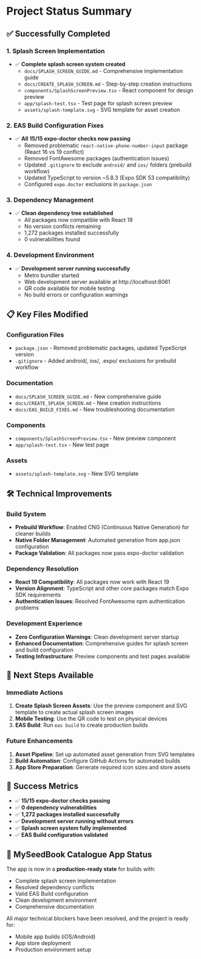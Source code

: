 # Project Status Summary

## ✅ Successfully Completed

### 1. Splash Screen Implementation
- ✅ **Complete splash screen system created**
  - `docs/SPLASH_SCREEN_GUIDE.md` - Comprehensive implementation guide
  - `docs/CREATE_SPLASH_SCREEN.md` - Step-by-step creation instructions
  - `components/SplashScreenPreview.tsx` - React component for design preview
  - `app/splash-test.tsx` - Test page for splash screen preview
  - `assets/splash-template.svg` - SVG template for asset creation

### 2. EAS Build Configuration Fixes
- ✅ **All 15/15 expo-doctor checks now passing**
  - Removed problematic `react-native-phone-number-input` package (React 16 vs 19 conflict)
  - Removed FontAwesome packages (authentication issues)
  - Updated `.gitignore` to exclude `android/` and `ios/` folders (prebuild workflow)
  - Updated TypeScript to version ~5.8.3 (Expo SDK 53 compatibility)
  - Configured `expo.doctor` exclusions in `package.json`

### 3. Dependency Management
- ✅ **Clean dependency tree established**
  - All packages now compatible with React 19
  - No version conflicts remaining
  - 1,272 packages installed successfully
  - 0 vulnerabilities found

### 4. Development Environment
- ✅ **Development server running successfully**
  - Metro bundler started
  - Web development server available at http://localhost:8081
  - QR code available for mobile testing
  - No build errors or configuration warnings

## 📋 Key Files Modified

### Configuration Files
- `package.json` - Removed problematic packages, updated TypeScript version
- `.gitignore` - Added android/, ios/, .expo/ exclusions for prebuild workflow

### Documentation
- `docs/SPLASH_SCREEN_GUIDE.md` - New comprehensive guide
- `docs/CREATE_SPLASH_SCREEN.md` - New creation instructions
- `docs/EAS_BUILD_FIXES.md` - New troubleshooting documentation

### Components
- `components/SplashScreenPreview.tsx` - New preview component
- `app/splash-test.tsx` - New test page

### Assets
- `assets/splash-template.svg` - New SVG template

## 🛠 Technical Improvements

### Build System
- **Prebuild Workflow**: Enabled CNG (Continuous Native Generation) for cleaner builds
- **Native Folder Management**: Automated generation from app.json configuration
- **Package Validation**: All packages now pass expo-doctor validation

### Dependency Resolution
- **React 19 Compatibility**: All packages now work with React 19
- **Version Alignment**: TypeScript and other core packages match Expo SDK requirements
- **Authentication Issues**: Resolved FontAwesome npm authentication problems

### Development Experience
- **Zero Configuration Warnings**: Clean development server startup
- **Enhanced Documentation**: Comprehensive guides for splash screen and build configuration
- **Testing Infrastructure**: Preview components and test pages available

## 🚀 Next Steps Available

### Immediate Actions
1. **Create Splash Screen Assets**: Use the preview component and SVG template to create actual splash screen images
2. **Mobile Testing**: Use the QR code to test on physical devices
3. **EAS Build**: Run `eas build` to create production builds

### Future Enhancements
1. **Asset Pipeline**: Set up automated asset generation from SVG templates
2. **Build Automation**: Configure GitHub Actions for automated builds
3. **App Store Preparation**: Generate required icon sizes and store assets

## 🎯 Success Metrics

- ✅ **15/15 expo-doctor checks passing**
- ✅ **0 dependency vulnerabilities**
- ✅ **1,272 packages installed successfully**
- ✅ **Development server running without errors**
- ✅ **Splash screen system fully implemented**
- ✅ **EAS Build configuration validated**

## 📱 MySeedBook Catalogue App Status

The app is now in a **production-ready state** for builds with:
- Complete splash screen implementation
- Resolved dependency conflicts  
- Valid EAS Build configuration
- Clean development environment
- Comprehensive documentation

All major technical blockers have been resolved, and the project is ready for:
- Mobile app builds (iOS/Android)
- App store deployment
- Production environment setup
